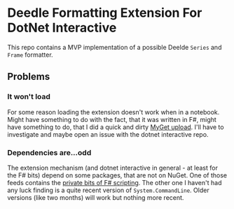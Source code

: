 # Deedle Formatting Extension For DotNet Interactive

This repo contains a MVP implementation of a possible Deelde `Series` and `Frame` formatter.

## Problems

### It won't load
For some reason loading the extension doesn't work when in a notebook. Might have something to do with the
fact, that it was written in F#, might have something to do, that I did a quick and dirty
[MyGet upload](https://www.myget.org/feed/gregs-experimental-packages/package/nuget/Deedle.DotNet.Interactive.Extension).
I'll have to investigate and maybe open an issue with the dotnet interactive repo.

### Dependencies are...odd
The extension mechanism (and dotnet interactive in general - at least for the F# bits) depend on some packages, that are not on NuGet.
One of those feeds contains the [private bits of F# scripting](https://dotnet.myget.org/feed/fsharp/package/nuget/FSharp.Compiler.Private.Scripting).
The other one I haven't had any luck finding is a quite recent version of `System.CommandLine`. Older versions (like two months) will work
but nothing more recent.
